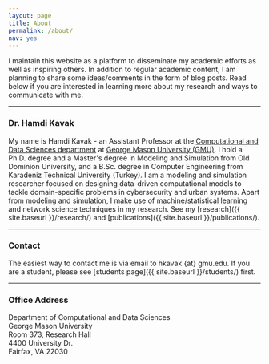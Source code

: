 ```yaml
---
layout: page
title: About
permalink: /about/
nav: yes
---
```


I maintain this website as a platform to disseminate my academic efforts as well as inspiring others. In addition to regular academic content, I am planning to share some ideas/comments in the form of blog posts. Read below if you are interested in learning more about my research and ways to communicate with me.

---

### Dr. Hamdi Kavak
My name is Hamdi Kavak - an Assistant Professor at the <a href="https://cos.gmu.edu/cds/">Computational and Data Sciences department</a> at <a href="https://www.gmu.edu">George Mason University (GMU)</a>. I hold a Ph.D. degree and a Master's degree in Modeling and Simulation from Old Dominion University, and a B.Sc. degree in Computer Engineering from Karadeniz Technical University (Turkey). I am a modeling and simulation researcher focused on designing data-driven computational models to tackle domain-specific problems in cybersecurity and urban systems. Apart from modeling and simulation, I make use of machine/statistical learning and network science techniques in my research. See my [research]({{ site.baseurl }}/research/) and [publications]({{ site.baseurl }}/publications/).

---

### Contact

The easiest way to contact me is via email to 
hkavak {at} gmu.edu. If you are a student, please see [students page]({{ site.baseurl }}/students/) first.

---
### Office Address
Department of Computational and Data Sciences<br/>
George Mason University<br/>
Room 373, Research Hall<br/>
4400 University Dr.<br/>
Fairfax, VA 22030




